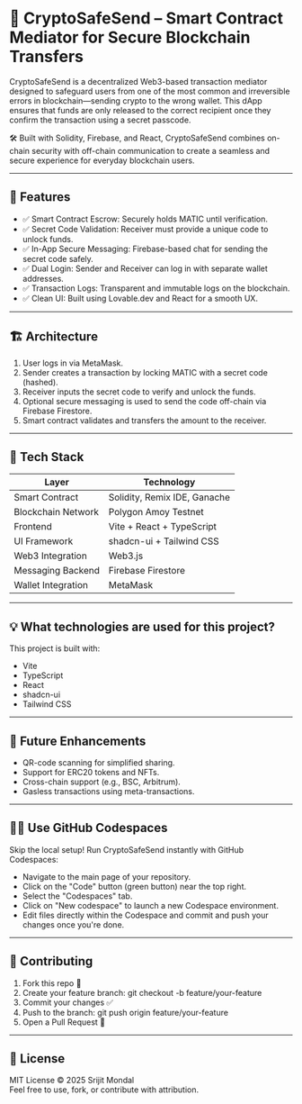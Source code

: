 # 🔐 CryptoSafeSend – Smart Contract Mediator for Secure Blockchain Transfers

CryptoSafeSend is a decentralized Web3-based transaction mediator designed to safeguard users from one of the most common and irreversible errors in blockchain—sending crypto to the wrong wallet. This dApp ensures that funds are only released to the correct recipient once they confirm the transaction using a secret passcode.

🛠️ Built with Solidity, Firebase, and React, CryptoSafeSend combines on-chain security with off-chain communication to create a seamless and secure experience for everyday blockchain users.

---

## 🧩 Features

- ✅ Smart Contract Escrow: Securely holds MATIC until verification.
- ✅ Secret Code Validation: Receiver must provide a unique code to unlock funds.
- ✅ In-App Secure Messaging: Firebase-based chat for sending the secret code safely.
- ✅ Dual Login: Sender and Receiver can log in with separate wallet addresses.
- ✅ Transaction Logs: Transparent and immutable logs on the blockchain.
- ✅ Clean UI: Built using Lovable.dev and React for a smooth UX.

---

## 🏗️ Architecture

1. User logs in via MetaMask.
2. Sender creates a transaction by locking MATIC with a secret code (hashed).
3. Receiver inputs the secret code to verify and unlock the funds.
4. Optional secure messaging is used to send the code off-chain via Firebase Firestore.
5. Smart contract validates and transfers the amount to the receiver.

---

## 🧪 Tech Stack

| Layer              | Technology                    |
|-------------------|-------------------------------|
| Smart Contract     | Solidity, Remix IDE, Ganache  |
| Blockchain Network | Polygon Amoy Testnet          |
| Frontend           | Vite + React + TypeScript     |
| UI Framework       | shadcn-ui + Tailwind CSS      |
| Web3 Integration   | Web3.js                       |
| Messaging Backend  | Firebase Firestore            |
| Wallet Integration | MetaMask                      |

---

## 💡 What technologies are used for this project?

This project is built with:

- Vite
- TypeScript
- React
- shadcn-ui
- Tailwind CSS

---

## 🧠 Future Enhancements

- QR-code scanning for simplified sharing.
- Support for ERC20 tokens and NFTs.
- Cross-chain support (e.g., BSC, Arbitrum).
- Gasless transactions using meta-transactions.

---

## 🧑‍💻 Use GitHub Codespaces

Skip the local setup! Run CryptoSafeSend instantly with GitHub Codespaces:

- Navigate to the main page of your repository.
- Click on the "Code" button (green button) near the top right.
- Select the "Codespaces" tab.
- Click on "New codespace" to launch a new Codespace environment.
- Edit files directly within the Codespace and commit and push your changes once you're done.

---

## 🤝 Contributing

1. Fork this repo 🍴  
2. Create your feature branch: git checkout -b feature/your-feature  
3. Commit your changes ✅  
4. Push to the branch: git push origin feature/your-feature  
5. Open a Pull Request 🚀  

---

## 📄 License

MIT License © 2025 Srijit Mondal  
Feel free to use, fork, or contribute with attribution.
